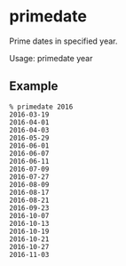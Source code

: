 # primedate

Prime dates in specified year.

Usage: primedate year

## Example

```
% primedate 2016
2016-03-19
2016-04-01
2016-04-03
2016-05-29
2016-06-01
2016-06-07
2016-06-11
2016-07-09
2016-07-27
2016-08-09
2016-08-17
2016-08-21
2016-09-23
2016-10-07
2016-10-13
2016-10-19
2016-10-21
2016-10-27
2016-11-03
```